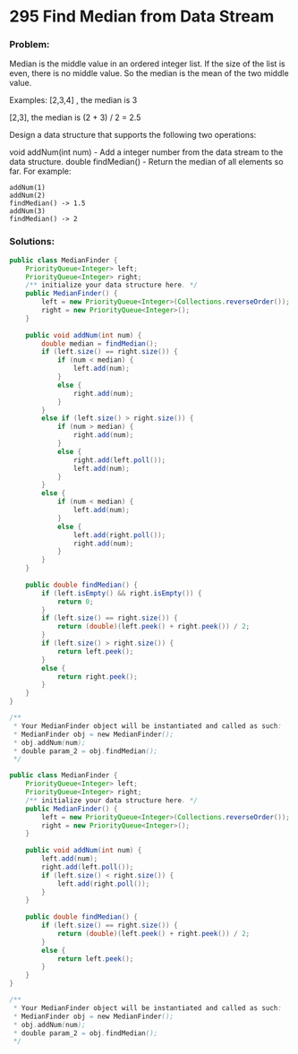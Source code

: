 # 295 Find Median from Data Stream

### Problem:

Median is the middle value in an ordered integer list. If the size of the list is even, there is no middle value. So the median is the mean of the two middle value.

Examples: 
[2,3,4] , the median is 3

[2,3], the median is (2 + 3) / 2 = 2.5

Design a data structure that supports the following two operations:

void addNum(int num) - Add a integer number from the data stream to the data structure.
double findMedian() - Return the median of all elements so far.
For example:
```
addNum(1)
addNum(2)
findMedian() -> 1.5
addNum(3) 
findMedian() -> 2
```

### Solutions:

```java
public class MedianFinder {
    PriorityQueue<Integer> left;
    PriorityQueue<Integer> right;
    /** initialize your data structure here. */
    public MedianFinder() {
        left = new PriorityQueue<Integer>(Collections.reverseOrder());
        right = new PriorityQueue<Integer>();
    }
    
    public void addNum(int num) {
        double median = findMedian();
        if (left.size() == right.size()) {
            if (num < median) {
                left.add(num);
            }
            else {
                right.add(num);
            }
        }
        else if (left.size() > right.size()) {
            if (num > median) {
                right.add(num);
            }
            else {
                right.add(left.poll());
                left.add(num);
            }
        }
        else {
            if (num < median) {
                left.add(num);
            }
            else {
                left.add(right.poll());
                right.add(num);
            }
        }
    }
    
    public double findMedian() {
        if (left.isEmpty() && right.isEmpty()) {
            return 0;
        }
        if (left.size() == right.size()) {
            return (double)(left.peek() + right.peek()) / 2;
        }
        if (left.size() > right.size()) {
            return left.peek();
        }
        else {
            return right.peek();
        }
    }
}

/**
 * Your MedianFinder object will be instantiated and called as such:
 * MedianFinder obj = new MedianFinder();
 * obj.addNum(num);
 * double param_2 = obj.findMedian();
 */
```

```java
public class MedianFinder {
    PriorityQueue<Integer> left;
    PriorityQueue<Integer> right;
    /** initialize your data structure here. */
    public MedianFinder() {
        left = new PriorityQueue<Integer>(Collections.reverseOrder());
        right = new PriorityQueue<Integer>();
    }
    
    public void addNum(int num) {
        left.add(num);
        right.add(left.poll());
        if (left.size() < right.size()) {
            left.add(right.poll());
        }
    }
    
    public double findMedian() {
        if (left.size() == right.size()) {
            return (double)(left.peek() + right.peek()) / 2;
        }
        else {
            return left.peek();
        }
    }
}

/**
 * Your MedianFinder object will be instantiated and called as such:
 * MedianFinder obj = new MedianFinder();
 * obj.addNum(num);
 * double param_2 = obj.findMedian();
 */
```